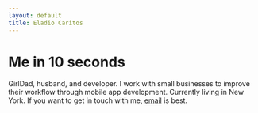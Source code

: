 ```yaml
---
layout: default
title: Eladio Caritos
---
```


# Me in 10 seconds
GirlDad, husband, and developer.
I work with small businesses to improve their workflow through mobile app development.
Currently living in New York.
If you want to get in touch with me, <a href="mailto:eladio@caritos.com">email</a> is best.


